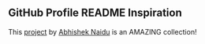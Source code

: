 ## GitHub Profile README Inspiration

This [project](https://github.com/abhisheknaiidu/awesome-github-profile-readme) by [Abhishek Naidu](https://github.com/abhisheknaiidu) is an AMAZING collection!


